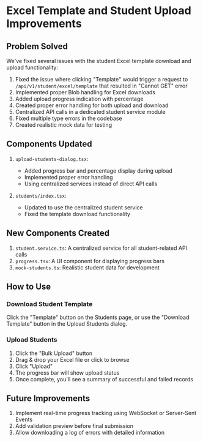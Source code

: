 # Excel Template and Student Upload Improvements 

## Problem Solved
We've fixed several issues with the student Excel template download and upload functionality:

1. Fixed the issue where clicking "Template" would trigger a request to `/api/v1/student/excel/template` that resulted in "Cannot GET" error 
2. Implemented proper Blob handling for Excel downloads
3. Added upload progress indication with percentage
4. Created proper error handling for both upload and download
5. Centralized API calls in a dedicated student service module
6. Fixed multiple type errors in the codebase
7. Created realistic mock data for testing

## Components Updated

1. `upload-students-dialog.tsx`: 
   - Added progress bar and percentage display during upload
   - Implemented proper error handling
   - Using centralized services instead of direct API calls

2. `students/index.tsx`: 
   - Updated to use the centralized student service
   - Fixed the template download functionality

## New Components Created 

1. `student.service.ts`: A centralized service for all student-related API calls
2. `progress.tsx`: A UI component for displaying progress bars
3. `mock-students.ts`: Realistic student data for development

## How to Use

### Download Student Template
Click the "Template" button on the Students page, or use the "Download Template" button in the Upload Students dialog.

### Upload Students 
1. Click the "Bulk Upload" button
2. Drag & drop your Excel file or click to browse
3. Click "Upload"
4. The progress bar will show upload status
5. Once complete, you'll see a summary of successful and failed records

## Future Improvements

1. Implement real-time progress tracking using WebSocket or Server-Sent Events
2. Add validation preview before final submission
3. Allow downloading a log of errors with detailed information

